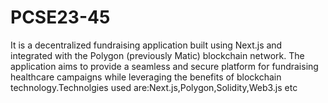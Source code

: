 # PCSE23-45
It is a decentralized fundraising application built using Next.js and integrated with the Polygon (previously Matic) blockchain network. The application aims to provide a seamless and secure platform for fundraising healthcare campaigns while leveraging the benefits of blockchain technology.Technolgies used are:Next.js,Polygon,Solidity,Web3.js etc
